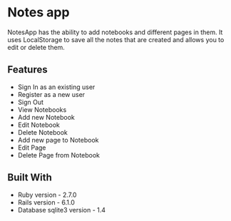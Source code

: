 # Notes app

NotesApp has the ability to add notebooks and different pages in them. It uses LocalStorage to save all the notes that are created and allows you to edit or delete them.

## Features
* Sign In as an existing user
* Register as a new user
* Sign Out
* View Notebooks
* Add new Notebook
* Edit Notebook
* Delete Notebook
* Add new page to Notebook
* Edit Page
* Delete Page from Notebook

## Built With
* Ruby version - 2.7.0
* Rails version - 6.1.0
* Database sqlite3 version - 1.4

